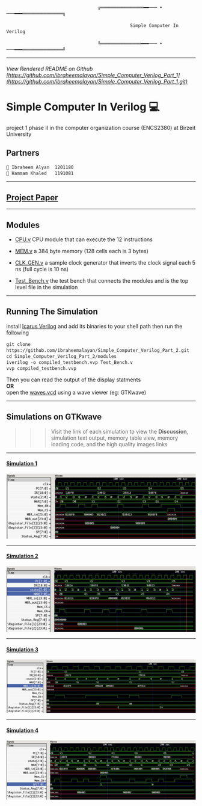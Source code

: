                                       ╔════════════════━━─── • ───━━━═══════════════╗

                                                  Simple Computer In Verilog

                                      ╚═══════════════━━━─── • ───━━━═══════════════╝

-----------


###### View Rendered README on Github [https://github.com/ibraheemalayan/Simple_Computer_Verilog_Part_1](https://github.com/ibraheemalayan/Simple_Computer_Verilog_Part_1.git)

# Simple Computer In Verilog 💻

project 1 phase II in the computer organization course (ENCS2380) at Birzeit University

## Partners 

```
👷 Ibraheem Alyan  1201180
👷 Hammam Khaled   1191081
```

------------------------------

## [Project Paper](https://drive.google.com/file/d/1CynuBT3mAd_htxdpWnm3OeJVcPVh-bn9/view?usp=sharing)

------------------------------

## Modules

* [CPU.v](./modules/CPU.v)
CPU module that can execute the 12 instructions

* [MEM.v](./modules/MEM.v)
a 384 byte memory (128 cells each is 3 bytes)    

* [CLK_GEN.v](./modules/CLK_GEN.v)
a sample clock generator that inverts the clock signal each 5 ns (full cycle is 10 ns)    

* [Test_Bench.v](./modules/Test_Bench.v)
the test bench that connects the modules and is the top level file in the simulation        

------------------------------

## Running The Simulation

install [Icarus Verilog](https://github.com/steveicarus/iverilog) and add its binaries to your shell path then run the following

```
git clone https://github.com/ibraheemalayan/Simple_Computer_Verilog_Part_2.git
cd Simple_Computer_Verilog_Part_2/modules
iverilog -o compiled_testbench.vvp Test_Bench.v
vvp compiled_testbench.vvp
```

Then you can read the output of the display statments     
**OR**     
open the [waves.vcd](./modules/waves.vcd) using a wave viewer (eg: GTKwave)    

------------------------------

## Simulations on GTKwave

>>> Visit the link of each simulation to view the **Discussion**, simulation text output, memory table view, memory loading code, and the high quality images links

------------------------------

#### [Simulation 1](Simulation_1.md)
![waveform on GTKwave](./img/simulation_1_screenshot.png)

------------------------------

#### [Simulation 2](Simulation_2.md)
![waveform on GTKwave](./img/simulation_2_screenshot.png)

------------------------------

#### [Simulation 3](Simulation_3.md)
![waveform on GTKwave](./img/simulation_3_screenshot.png)

------------------------------

#### [Simulation 4](Simulation_4.md)
![waveform on GTKwave](./img/simulation_4_screenshot.png)

